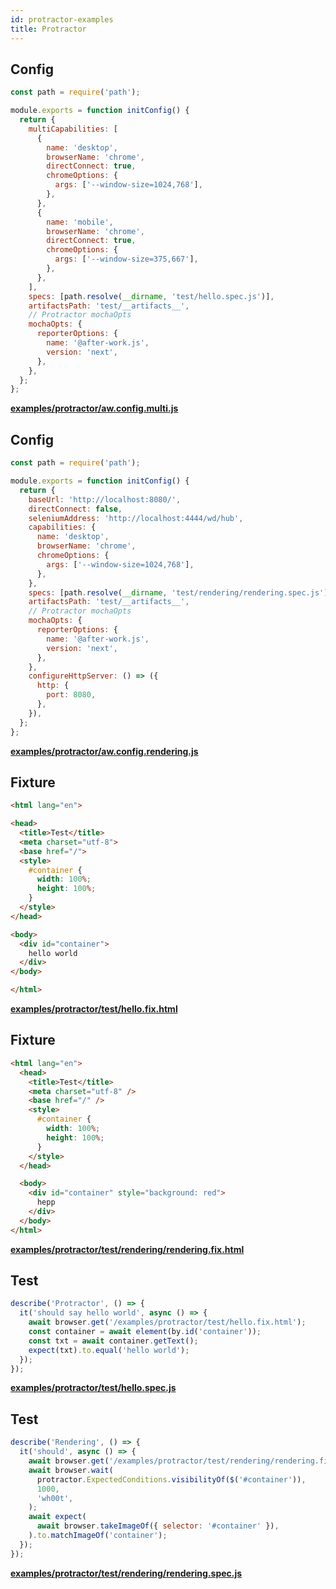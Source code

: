```yaml
---
id: protractor-examples
title: Protractor
---
```


## Config

```javascript
const path = require('path');

module.exports = function initConfig() {
  return {
    multiCapabilities: [
      {
        name: 'desktop',
        browserName: 'chrome',
        directConnect: true,
        chromeOptions: {
          args: ['--window-size=1024,768'],
        },
      },
      {
        name: 'mobile',
        browserName: 'chrome',
        directConnect: true,
        chromeOptions: {
          args: ['--window-size=375,667'],
        },
      },
    ],
    specs: [path.resolve(__dirname, 'test/hello.spec.js')],
    artifactsPath: 'test/__artifacts__',
    // Protractor mochaOpts
    mochaOpts: {
      reporterOptions: {
        name: '@after-work.js',
        version: 'next',
      },
    },
  };
};
```

**[examples/protractor/aw.config.multi.js](https://github.com/qlik-oss/after-work.js/tree/master/examples/protractor/aw.config.multi.js)**

## Config

```javascript
const path = require('path');

module.exports = function initConfig() {
  return {
    baseUrl: 'http://localhost:8080/',
    directConnect: false,
    seleniumAddress: 'http://localhost:4444/wd/hub',
    capabilities: {
      name: 'desktop',
      browserName: 'chrome',
      chromeOptions: {
        args: ['--window-size=1024,768'],
      },
    },
    specs: [path.resolve(__dirname, 'test/rendering/rendering.spec.js')],
    artifactsPath: 'test/__artifacts__',
    // Protractor mochaOpts
    mochaOpts: {
      reporterOptions: {
        name: '@after-work.js',
        version: 'next',
      },
    },
    configureHttpServer: () => ({
      http: {
        port: 8080,
      },
    }),
  };
};
```

**[examples/protractor/aw.config.rendering.js](https://github.com/qlik-oss/after-work.js/tree/master/examples/protractor/aw.config.rendering.js)**

## Fixture

```html
<html lang="en">

<head>
  <title>Test</title>
  <meta charset="utf-8">
  <base href="/">
  <style>
    #container {
      width: 100%;
      height: 100%;
    }
  </style>
</head>

<body>
  <div id="container">
    hello world
  </div>
</body>

</html>
```

**[examples/protractor/test/hello.fix.html](https://github.com/qlik-oss/after-work.js/tree/master/examples/protractor/test/hello.fix.html)**

## Fixture

```html
<html lang="en">
  <head>
    <title>Test</title>
    <meta charset="utf-8" />
    <base href="/" />
    <style>
      #container {
        width: 100%;
        height: 100%;
      }
    </style>
  </head>

  <body>
    <div id="container" style="background: red">
      hepp
    </div>
  </body>
</html>
```

**[examples/protractor/test/rendering/rendering.fix.html](https://github.com/qlik-oss/after-work.js/tree/master/examples/protractor/test/rendering/rendering.fix.html)**

## Test

```javascript
describe('Protractor', () => {
  it('should say hello world', async () => {
    await browser.get('/examples/protractor/test/hello.fix.html');
    const container = await element(by.id('container'));
    const txt = await container.getText();
    expect(txt).to.equal('hello world');
  });
});
```

**[examples/protractor/test/hello.spec.js](https://github.com/qlik-oss/after-work.js/tree/master/examples/protractor/test/hello.spec.js)**

## Test

```javascript
describe('Rendering', () => {
  it('should', async () => {
    await browser.get('/examples/protractor/test/rendering/rendering.fix.html');
    await browser.wait(
      protractor.ExpectedConditions.visibilityOf($('#container')),
      1000,
      'wh00t',
    );
    await expect(
      await browser.takeImageOf({ selector: '#container' }),
    ).to.matchImageOf('container');
  });
});
```

**[examples/protractor/test/rendering/rendering.spec.js](https://github.com/qlik-oss/after-work.js/tree/master/examples/protractor/test/rendering/rendering.spec.js)**

